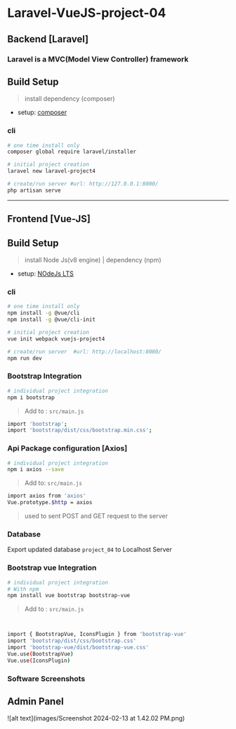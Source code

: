 # Laravel-VueJS-project-04

## Backend [Laravel]
### Laravel is a MVC(Model View Controller) framework

## Build Setup
> install dependency (composer)
* setup: [composer](https://getcomposer.org)

### cli
``` bash
# one time install only
composer global require laravel/installer  

# initial project creation     
laravel new laravel-project4   

# create/run server #url: http://127.0.0.1:8000/                 
php artisan serve                               
```
---
## Frontend [Vue-JS]
## Build Setup
> install Node Js(v8 engine) | dependency (npm)
* setup: [NOdeJs LTS](https://nodejs.org/en/download/)

### cli
``` bash
# one time install only
npm install -g @vue/cli                        
npm install -g @vue/cli-init                   

# initial project creation
vue init webpack vuejs-project4          

# create/run server  #url: http://localhost:8080/
npm run dev                                     
```

### Bootstrap Integration
``` bash
# individual project integration
npm i bootstrap
```
> Add to : ``` src/main.js ```
``` bash
import 'bootstrap'; 
import 'bootstrap/dist/css/bootstrap.min.css'; 
```

### Api Package configuration [Axios]
``` bash
# individual project integration
npm i axios --save
```
> Add to:  ``` src/main.js ```
``` bash
import axios from 'axios'
Vue.prototype.$http = axios
```
> used to sent POST and GET request to the server

### Database
Export updated database ```project_04``` to Localhost Server

### Bootstrap vue Integration
``` bash
# individual project integration
# With npm
npm install vue bootstrap bootstrap-vue
```
> Add to : ``` src/main.js ```
``` bash


import { BootstrapVue, IconsPlugin } from 'bootstrap-vue' 
import 'bootstrap/dist/css/bootstrap.css'
import 'bootstrap-vue/dist/bootstrap-vue.css'
Vue.use(BootstrapVue)
Vue.use(IconsPlugin)
```

### Software Screenshots
## Admin Panel
![alt text](images/Screenshot 2024-02-13 at 1.42.02 PM.png)
